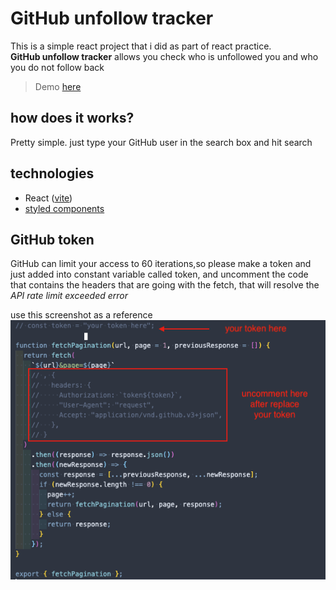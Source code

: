 # GitHub unfollow tracker

This is a simple react project that i did as part of react practice.  
**GitHub unfollow tracker** allows you check who is unfollowed you and who you do not follow back

> Demo [here](https://git-hub-unfollower-tracker.vercel.app/)

## how does it works?

Pretty simple.
just type your GitHub user in the search box and hit search

## technologies

- React ([vite](https://vitejs.dev/))
- [styled components](https://styled-components.com/)

## GitHub token

GitHub can limit your access to 60 iterations,so please make a token and just added into constant variable called token, and uncomment the code that contains the headers that are going with the fetch, that will resolve the _API rate limit exceeded error_

use this screenshot as a reference  
![token](./src/assets/token.png)
